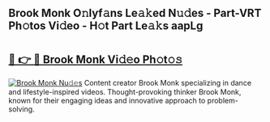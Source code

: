 ## Brook Monk O𝚗lyf𝚊ns Le𝚊𝚔ed N𝚞𝚍es - Part-VRT Ph𝚘tos Vi𝚍eo - H𝚘t Part Le𝚊𝚔s aapLg

# <h2><a href="http://hffu90.feru.top/?c=Brook+Monk">🔗 👉 🔴 Brook Monk Vi𝚍𝚎o Ph𝚘t𝚘𝚜</a></h2>

[![Brook Monk Nu𝚍𝚎s](https://i.imgur.com/0TWrTi3.gif)](http://hffu90.feru.top/?c=Brook+Monk)
Content creator Brook Monk specializing in dance and lifestyle-inspired videos. Thought-provoking thinker Brook Monk, known for their engaging ideas and innovative approach to problem-solving. 
